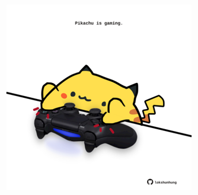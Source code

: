 <!-- built at 01/01/2023, 22:00:44 UTC -->
<p align="center">
  <img width="500" height="500" src="./ReadmeImage.svg">
</p>
